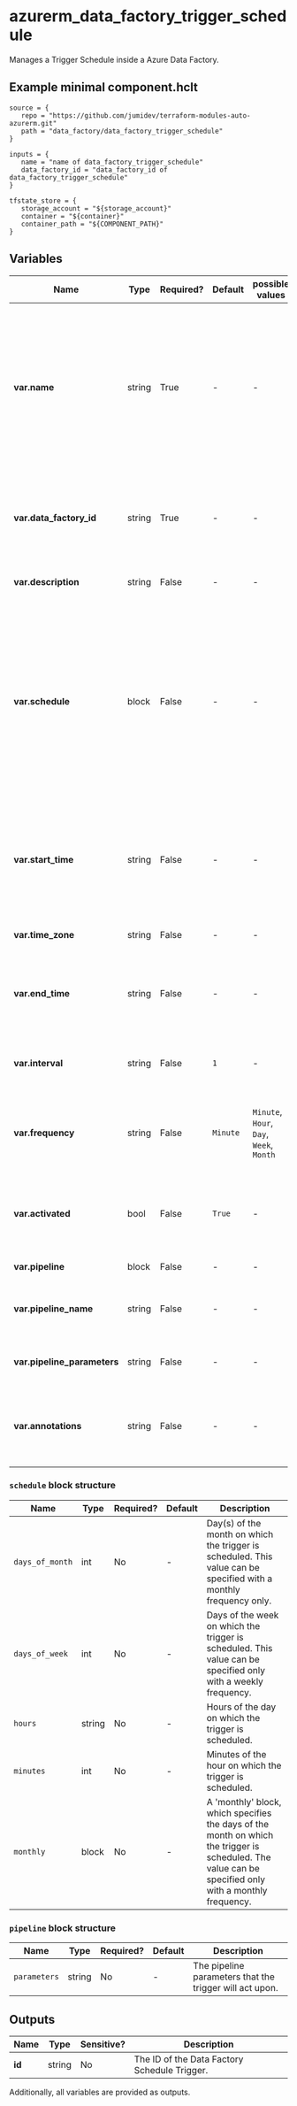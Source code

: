 # azurerm_data_factory_trigger_schedule

Manages a Trigger Schedule inside a Azure Data Factory.

## Example minimal component.hclt

```hcl
source = {
   repo = "https://github.com/jumidev/terraform-modules-auto-azurerm.git" 
   path = "data_factory/data_factory_trigger_schedule" 
}

inputs = {
   name = "name of data_factory_trigger_schedule" 
   data_factory_id = "data_factory_id of data_factory_trigger_schedule" 
}

tfstate_store = {
   storage_account = "${storage_account}" 
   container = "${container}" 
   container_path = "${COMPONENT_PATH}" 
}

```

## Variables

| Name | Type | Required? |  Default  |  possible values |  Description |
| ---- | ---- | --------- |  ----------- | ----------- | ----------- |
| **var.name** | string | True | -  |  -  |  Specifies the name of the Data Factory Schedule Trigger. Changing this forces a new resource to be created. Must be globally unique. See the [Microsoft documentation](https://docs.microsoft.com/azure/data-factory/naming-rules) for all restrictions. | 
| **var.data_factory_id** | string | True | -  |  -  |  The Data Factory ID in which to associate the Linked Service with. Changing this forces a new resource. | 
| **var.description** | string | False | -  |  -  |  The Schedule Trigger's description. | 
| **var.schedule** | block | False | -  |  -  |  A `schedule` block, which further specifies the recurrence schedule for the trigger. A schedule is capable of limiting or increasing the number of trigger executions specified by the `frequency` and `interval` properties. | 
| **var.start_time** | string | False | -  |  -  |  The time the Schedule Trigger will start. This defaults to the current time. The time will be represented in UTC. | 
| **var.time_zone** | string | False | -  |  -  |  The timezone of the start/end time. | 
| **var.end_time** | string | False | -  |  -  |  The time the Schedule Trigger should end. The time will be represented in UTC. | 
| **var.interval** | string | False | `1`  |  -  |  The interval for how often the trigger occurs. This defaults to `1`. | 
| **var.frequency** | string | False | `Minute`  |  `Minute`, `Hour`, `Day`, `Week`, `Month`  |  The trigger frequency. Valid values include `Minute`, `Hour`, `Day`, `Week`, `Month`. Defaults to `Minute`. | 
| **var.activated** | bool | False | `True`  |  -  |  Specifies if the Data Factory Schedule Trigger is activated. Defaults to `true`. | 
| **var.pipeline** | block | False | -  |  -  |  A `pipeline` block. | 
| **var.pipeline_name** | string | False | -  |  -  |  The Data Factory Pipeline name that the trigger will act on. | 
| **var.pipeline_parameters** | string | False | -  |  -  |  The pipeline parameters that the trigger will act upon. | 
| **var.annotations** | string | False | -  |  -  |  List of tags that can be used for describing the Data Factory Schedule Trigger. | 

### `schedule` block structure

| Name | Type | Required? | Default | Description |
| ---- | ---- | --------- | ------- | ----------- |
| `days_of_month` | int | No | - | Day(s) of the month on which the trigger is scheduled. This value can be specified with a monthly frequency only. |
| `days_of_week` | int | No | - | Days of the week on which the trigger is scheduled. This value can be specified only with a weekly frequency. |
| `hours` | string | No | - | Hours of the day on which the trigger is scheduled. |
| `minutes` | int | No | - | Minutes of the hour on which the trigger is scheduled. |
| `monthly` | block | No | - | A 'monthly' block, which specifies the days of the month on which the trigger is scheduled. The value can be specified only with a monthly frequency. |

### `pipeline` block structure

| Name | Type | Required? | Default | Description |
| ---- | ---- | --------- | ------- | ----------- |
| `parameters` | string | No | - | The pipeline parameters that the trigger will act upon. |



## Outputs

| Name | Type | Sensitive? | Description |
| ---- | ---- | --------- | --------- |
| **id** | string | No  | The ID of the Data Factory Schedule Trigger. | 

Additionally, all variables are provided as outputs.

